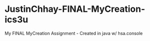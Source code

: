 # JustinChhay-FINAL-MyCreation-ics3u
My FINAL MyCreation Assignment - Created in java w/ hsa.console 

